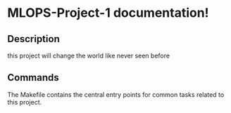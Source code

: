 # MLOPS-Project-1 documentation!

## Description

this project will change the world like never seen before

## Commands

The Makefile contains the central entry points for common tasks related to this project.

